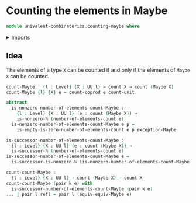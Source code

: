 # Counting the elements in Maybe

```agda
module univalent-combinatorics.counting-maybe where
```

<details><summary>Imports</summary>

```agda
open import elementary-number-theory.natural-numbers

open import foundation.dependent-pair-types
open import foundation.equivalences-maybe
open import foundation.identity-types
open import foundation.maybe
open import foundation.universe-levels

open import univalent-combinatorics.coproduct-types
open import univalent-combinatorics.counting
```

</details>

## Idea

The elements of a type `X` can be counted if and only if the elements of `Maybe X` can be counted.

```agda
count-Maybe : {l : Level} {X : UU l} → count X → count (Maybe X)
count-Maybe {l} {X} e = count-coprod e count-unit

abstract
  is-nonzero-number-of-elements-count-Maybe :
    {l : Level} {X : UU l} (e : count (Maybe X)) →
    is-nonzero-ℕ (number-of-elements-count e)
  is-nonzero-number-of-elements-count-Maybe e p =
    is-empty-is-zero-number-of-elements-count e p exception-Maybe

is-successor-number-of-elements-count-Maybe :
  {l : Level} {X : UU l} (e : count (Maybe X)) →
  is-successor-ℕ (number-of-elements-count e)
is-successor-number-of-elements-count-Maybe e =
  is-successor-is-nonzero-ℕ (is-nonzero-number-of-elements-count-Maybe e)

count-count-Maybe :
  {l : Level} {X : UU l} → count (Maybe X) → count X
count-count-Maybe (pair k e) with
  is-successor-number-of-elements-count-Maybe (pair k e)
... | pair l refl = pair l (equiv-equiv-Maybe e)
```
